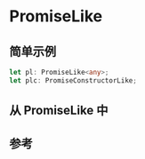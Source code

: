 # PromiseLike

## 简单示例

```ts
let pl: PromiseLike<any>;
let plc: PromiseConstructorLike;
```

## 从 PromiseLike 中

## 参考
